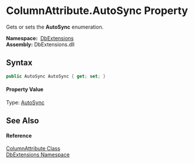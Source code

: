 ColumnAttribute.AutoSync Property
=================================
Gets or sets the **AutoSync** enumeration.

  **Namespace:**  [DbExtensions][1]  
  **Assembly:** DbExtensions.dll

Syntax
------

```csharp
public AutoSync AutoSync { get; set; }
```

#### Property Value
Type: [AutoSync][2]

See Also
--------

#### Reference
[ColumnAttribute Class][3]  
[DbExtensions Namespace][1]  

[1]: ../README.md
[2]: ../AutoSync/README.md
[3]: README.md